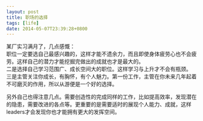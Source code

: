 ```yaml
---
layout: post
title: 职场的选择
tags: [life]
date: 2014-05-07T23:39:28+0800
---
```


某厂实习满月了，几点感慨：  
职位一定要选自己最感兴趣的，这样才能不遗余力，而且即使身体疲劳心也不会疲劳。这样自己的潜力才能挖掘完做出的成就也才是最大的。  
二是选择自己学习范围广、成长空间大的职位。这样学习与上升才不会有瓶颈。  
三是主管关注你成长，有胸怀，有个人魅力。第一份工作，主管在你未来几年起着不可磨灭的作用，所以从游便是一个好的选择。  
  
另外自己也得注意几点。需要创造性的完成同样的工作，比如提高效率，发现潜在的隐患，需要改进的各点等。更重要的是需要适时的展现个人能力、成就，这样leaders才会发现你也才能拥有更大的发挥空间。
